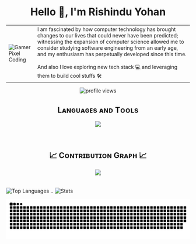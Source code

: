 <h1 align="center">Hello 👋, I'm Rishindu Yohan</h1>
<table>
  <tr>
    <td>
      <img src="https://68.media.tumblr.com/61d4fea89f86eb4cb5a7e616d9cd4832/tumblr_owi25v6uAo1r4gsiio1_1280.gif" width="500" alt="Gamer Pixel Coding"/>
    </td>
    <td>
      I am fascinated by how computer technology has brought changes to our lives that could never have been predicted; witnessing the expansion of computer science allowed me to consider studying software engineering from an early age, and my enthusiasm has perpetually developed since this time. <br><br> And also I love exploring new tech stack 💻 and leveraging them to build cool stuffs 🛠️
    </td>
  </tr>
</table>
<p align="center">
 <img src="https://komarev.com/ghpvc/?username=rishinduyohan&label=Profile%20views&color=0e75b6&style=flat" alt="profile views" /> 
</p>
<!--Languages and Tools Section-->       
<h2 align="center">Lᴀɴɢᴜᴀɢᴇs ᴀɴᴅ Tᴏᴏʟs</h2> 
<p align="center">
<img width="500px"  src="https://skillicons.dev/icons?i=py,java,js,html,css,react,nodejs,mongo,postman,git,figma,vscode,docker,aws,supabase,linux,photoshop,ai&perline=9"  />
</p>
<br />
<!--Contribution Graph-->
<h2 align="center">📈 Cᴏɴᴛʀɪʙᴜᴛɪᴏɴ Gʀᴀᴘʜ 📈</h2>
<div align="center">
    <img src="https://github-readme-activity-graph.vercel.app/graph?username=rishinduyohan&bg_color=011627&color=79d3c3&line=c792ea&point=ffeb95&area=true&hide_border=false" border-radius="15">
</div>
<br>

![Top Languages](https://github-readme-stats.vercel.app/api/top-langs/?username=rishinduyohan&layout=donut&hide=other&theme=nightowl&show_icons=true) .. ![Stats](https://github-readme-stats.vercel.app/api?username=rishinduyohan&show_icons=true&theme=nightowl)
<br />
<p align="center">
  <img  src="https://raw.githubusercontent.com/Elanza-48/Elanza-48/main/resources/img/github-contribution-grid-snake.svg"
    alt="example" />
</p>
